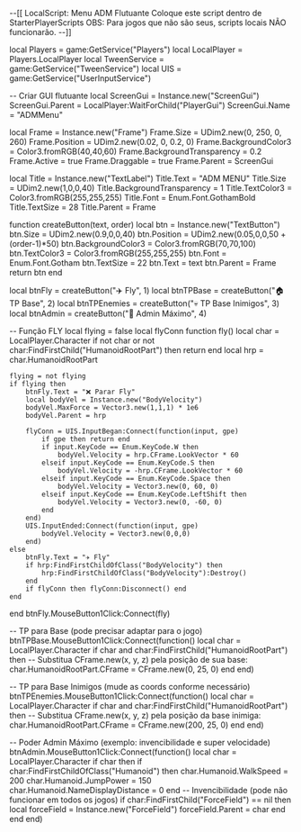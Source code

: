 --[[ 
   LocalScript: Menu ADM Flutuante
   Coloque este script dentro de StarterPlayerScripts
   OBS: Para jogos que não são seus, scripts locais NÃO funcionarão.
--]]

local Players = game:GetService("Players")
local LocalPlayer = Players.LocalPlayer
local TweenService = game:GetService("TweenService")
local UIS = game:GetService("UserInputService")

-- Criar GUI flutuante
local ScreenGui = Instance.new("ScreenGui")
ScreenGui.Parent = LocalPlayer:WaitForChild("PlayerGui")
ScreenGui.Name = "ADMMenu"

local Frame = Instance.new("Frame")
Frame.Size = UDim2.new(0, 250, 0, 260)
Frame.Position = UDim2.new(0.02, 0, 0.2, 0)
Frame.BackgroundColor3 = Color3.fromRGB(40,40,60)
Frame.BackgroundTransparency = 0.2
Frame.Active = true
Frame.Draggable = true
Frame.Parent = ScreenGui

local Title = Instance.new("TextLabel")
Title.Text = "ADM MENU"
Title.Size = UDim2.new(1,0,0,40)
Title.BackgroundTransparency = 1
Title.TextColor3 = Color3.fromRGB(255,255,255)
Title.Font = Enum.Font.GothamBold
Title.TextSize = 28
Title.Parent = Frame

function createButton(text, order)
    local btn = Instance.new("TextButton")
    btn.Size = UDim2.new(0.9,0,0,40)
    btn.Position = UDim2.new(0.05,0,0,50 + (order-1)*50)
    btn.BackgroundColor3 = Color3.fromRGB(70,70,100)
    btn.TextColor3 = Color3.fromRGB(255,255,255)
    btn.Font = Enum.Font.Gotham
    btn.TextSize = 22
    btn.Text = text
    btn.Parent = Frame
    return btn
end

local btnFly = createButton("✈️ Fly", 1)
local btnTPBase = createButton("🏠 TP Base", 2)
local btnTPEnemies = createButton("💀 TP Base Inimigos", 3)
local btnAdmin = createButton("👑 Admin Máximo", 4)

-- Função FLY
local flying = false
local flyConn
function fly()
    local char = LocalPlayer.Character
    if not char or not char:FindFirstChild("HumanoidRootPart") then return end
    local hrp = char.HumanoidRootPart

    flying = not flying
    if flying then
        btnFly.Text = "❌ Parar Fly"
        local bodyVel = Instance.new("BodyVelocity")
        bodyVel.MaxForce = Vector3.new(1,1,1) * 1e6
        bodyVel.Parent = hrp

        flyConn = UIS.InputBegan:Connect(function(input, gpe)
            if gpe then return end
            if input.KeyCode == Enum.KeyCode.W then
                bodyVel.Velocity = hrp.CFrame.LookVector * 60
            elseif input.KeyCode == Enum.KeyCode.S then
                bodyVel.Velocity = -hrp.CFrame.LookVector * 60
            elseif input.KeyCode == Enum.KeyCode.Space then
                bodyVel.Velocity = Vector3.new(0, 60, 0)
            elseif input.KeyCode == Enum.KeyCode.LeftShift then
                bodyVel.Velocity = Vector3.new(0, -60, 0)
            end
        end)
        UIS.InputEnded:Connect(function(input, gpe)
            bodyVel.Velocity = Vector3.new(0,0,0)
        end)
    else
        btnFly.Text = "✈️ Fly"
        if hrp:FindFirstChildOfClass("BodyVelocity") then
            hrp:FindFirstChildOfClass("BodyVelocity"):Destroy()
        end
        if flyConn then flyConn:Disconnect() end
    end
end
btnFly.MouseButton1Click:Connect(fly)

-- TP para Base (pode precisar adaptar para o jogo)
btnTPBase.MouseButton1Click:Connect(function()
    local char = LocalPlayer.Character
    if char and char:FindFirstChild("HumanoidRootPart") then
        -- Substitua CFrame.new(x, y, z) pela posição de sua base:
        char.HumanoidRootPart.CFrame = CFrame.new(0, 25, 0)
    end
end)

-- TP para Base Inimigos (mude as coords conforme necessário)
btnTPEnemies.MouseButton1Click:Connect(function()
    local char = LocalPlayer.Character
    if char and char:FindFirstChild("HumanoidRootPart") then
        -- Substitua CFrame.new(x, y, z) pela posição da base inimiga:
        char.HumanoidRootPart.CFrame = CFrame.new(200, 25, 0)
    end
end)

-- Poder Admin Máximo (exemplo: invencibilidade e super velocidade)
btnAdmin.MouseButton1Click:Connect(function()
    local char = LocalPlayer.Character
    if char then
        if char:FindFirstChildOfClass("Humanoid") then
            char.Humanoid.WalkSpeed = 200
            char.Humanoid.JumpPower = 150
            char.Humanoid.NameDisplayDistance = 0
        end
        -- Invencibilidade (pode não funcionar em todos os jogos)
        if char:FindFirstChild("ForceField") == nil then
            local forceField = Instance.new("ForceField")
            forceField.Parent = char
        end
    end
end)

